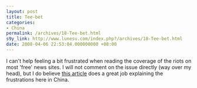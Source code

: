 ```yaml
---
layout: post
title: Tee-bet
categories:
- China
permalink: /archives/18-Tee-bet.html
s9y_link: http://www.lunesu.com/index.php?/archives/18-Tee-bet.html
date: 2008-04-06 22:53:04.000000000 +08:00
---
```

I can't help feeling a bit frustrated when reading the coverage of the riots on most 'free' news sites. I will not comment on the issue directly (way over my head), but I do believe <a href="http://www.blackandwhitecat.org/2008/04/01/separatism-and-tibe%74/" title="Seperatism">this article</a> does a great job explaining the frustrations here in China.
